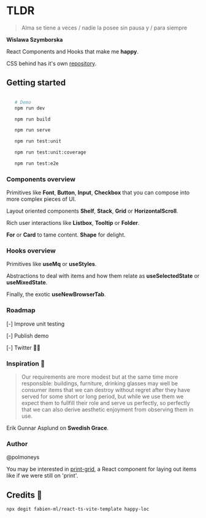 # TLDR

>Alma se tiene a veces /
> nadie la posee sin pausa y /
> para siempre

**Wislawa Szymborska**

React Components and Hooks that make me **happy**. 

CSS behind has it's own [repository](https://github.com/polmoneys/mental-model).

## Getting started

```bash

   # Demo
   npm run dev

   npm run build

   npm run serve

   npm run test:unit

   npm run test:unit:coverage

   npm run test:e2e
```

### Components overview 

Primitives like **Font**, **Button**, **Input**, **Checkbox** that you can compose into more complex pieces of UI. 

Layout oriented components **Shelf**, **Stack**, **Grid** or **HorizontalScroll**. 

Rich user interactions like **Listbox**, **Tooltip** or **Folder**.

**For** or **Card** to tame content. **Shape** for delight. 

### Hooks overview 

Primitives like **useMq** or **useStyles**.

Abstractions to deal with items and how them relate as **useSelectedState** or **useMixedState**.

Finally, the exotic **useNewBrowserTab**. 

### Roadmap 

[-] Improve unit testing

[-] Publish demo

[-] Twitter 🧵🙃

### Inspiration 💐

> Our requirements are more modest but at the same time more responsible: 
> buildings, furniture, drinking glasses may well be consumer items that 
> we can destroy without regret after they have served for some short or 
> long period, but while we use them we expect them to fullfill their role and serve us perfectly, so perfectly that we can also derive aesthetic 
> enjoyment from observing them in use. 

Erik Gunnar Asplund on **Swedish Grace**.

### Author 

@polmoneys 

You may be interested in [print-grid](https://github.com/polmoneys/print-grid-react), a React component for laying out items like if we were still on 'print'. 

## Credits 🧠

```bash
npx degit fabien-ml/react-ts-vite-template happy-loc
```

